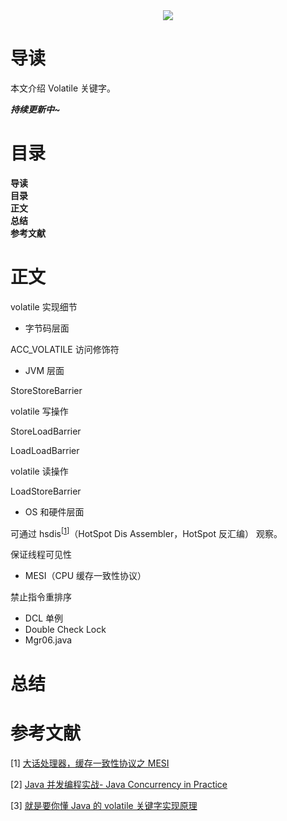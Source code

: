 <div align="center"><img src="https://gitee.com/struggle3014/picBed/raw/master/name_code.png"></div>

# 导读

本文介绍 Volatile 关键字。

***持续更新中~***



# 目录

<nav>
<a href='#导读' style='text-decoration:none;font-weight:bolder'>导读</a><br/>
<a href='#目录' style='text-decoration:none;font-weight:bolder'>目录</a><br/>
<a href='#正文' style='text-decoration:none;font-weight:bolder'>正文</a><br/>
<a href='#总结' style='text-decoration:none;font-weight:bolder'>总结</a><br/>
<a href='#参考文献' style='text-decoration:none;font-weight:bolder'>参考文献</a><br/>
</nav>

# 正文

volatile 实现细节

* 字节码层面

ACC_VOLATILE 访问修饰符

* JVM 层面

StoreStoreBarrier

volatile 写操作

StoreLoadBarrier



LoadLoadBarrier

volatile 读操作

LoadStoreBarrier

* OS 和硬件层面

可通过 hsdis<sup>[[1](https://www.cnblogs.com/xrq730/p/7048693.html)]</sup>（HotSpot Dis Assembler，HotSpot 反汇编） 观察。



保证线程可见性

- MESI（CPU 缓存一致性协议）

禁止指令重排序

- DCL 单例
- Double Check Lock
- Mgr06.java



# 总结



# 参考文献

[1] [大话处理器，缓存一致性协议之 MESI](https://blog.csdn.net/muxiqingyang/article/details/6615199)

[2] [Java 并发编程实战- Java Concurrency in Practice]()

[3] [就是要你懂 Java 的 volatile 关键字实现原理](https://www.cnblogs.com/xrq730/p/7048693.html)